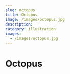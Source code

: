 ```yaml
---
slug: octopus
title: Octopus
image: /images/octopus.jpg
description:
category: illustration
images:
  - /images/octopus.jpg
---
```


# Octopus
